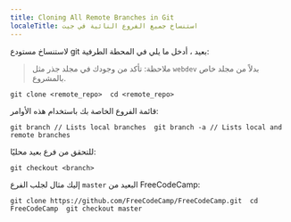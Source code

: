 ```yaml
---
title: Cloning All Remote Branches in Git
localeTitle: استنساخ جميع الفروع النائية في جيت
---
```

لاستنساخ مستودع git بعيد ، أدخل ما يلي في المحطة الطرفية:

> ملاحظة: تأكد من وجودك في مجلد جذر مثل `webdev` بدلاً من مجلد خاص بالمشروع.

 `git clone <remote_repo> 
 cd <remote_repo> 
` 

قائمة الفروع الخاصة بك باستخدام هذه الأوامر:

 `git branch // Lists local branches 
 git branch -a // Lists local and remote branches 
` 

للتحقق من فرع بعيد محليًا:

 `git checkout <branch> 
` 

إليك مثال لجلب الفرع `master` البعيد من FreeCodeCamp:

 `git clone https://github.com/FreeCodeCamp/FreeCodeCamp.git 
 cd FreeCodeCamp 
 git checkout master 
`